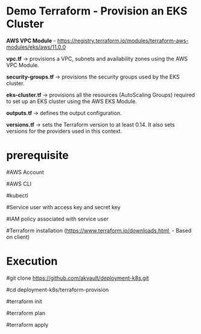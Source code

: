 # Demo Terraform - Provision an EKS Cluster

**AWS VPC Module** - https://registry.terraform.io/modules/terraform-aws-modules/eks/aws/11.0.0

**vpc.tf** -> provisions a VPC, subnets and availability zones using the AWS VPC Module.

**security-groups.tf** ->  provisions the security groups used by the EKS cluster.

**eks-cluster.tf** ->  provisions all the resources (AutoScaling Groups) required to set up an EKS cluster using the AWS EKS Module.

**outputs.tf** -> defines the output configuration.

**versions.tf** -> sets the Terraform version to at least 0.14. It also sets versions for the providers used in this context.

# **prerequisite**

  #AWS Account 
  
  #AWS CLI 
  
  #kubectl 
  
  #Service user with access key and secret key 
  
  #IAM policy associated with service user
  
  #Terraform installation (https://www.terraform.io/downloads.html  - Based on client)
  

# **Execution**

  #git clone https://github.com/akvault/deployment-k8s.git

  #cd deployment-k8s/terraform-provision

  #terraform init

  #terraform plan

  #terraform apply


